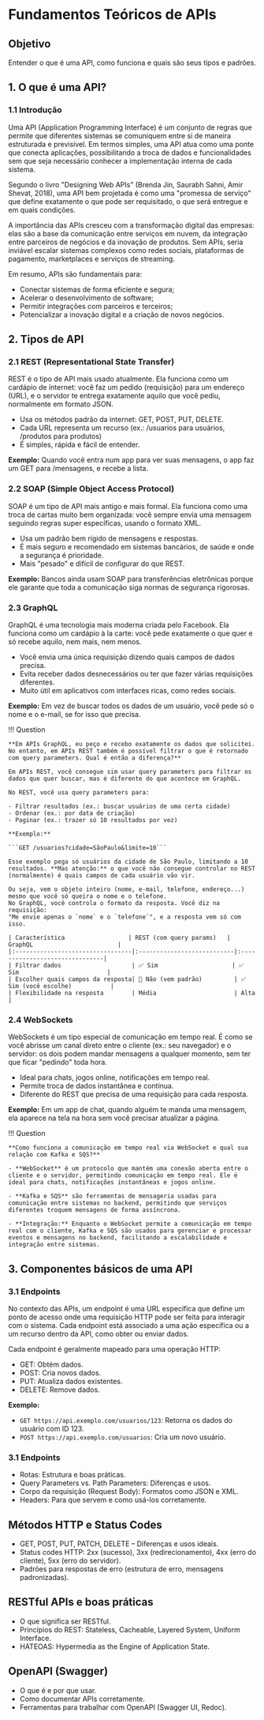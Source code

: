 # **Fundamentos Teóricos de APIs**

## Objetivo

Entender o que é uma API, como funciona e quais são seus tipos e padrões.

## 1. O que é uma API?

### 1.1 Introdução

Uma API (Application Programming Interface) é um conjunto de regras que permite que diferentes sistemas se comuniquem entre si de maneira estruturada e previsível. Em termos simples, uma API atua como uma ponte que conecta aplicações, possibilitando a troca de dados e funcionalidades sem que seja necessário conhecer a implementação interna de cada sistema.

Segundo o livro "Designing Web APIs" (Brenda Jin, Saurabh Sahni, Amir Shevat, 2018), uma API bem projetada é como uma "promessa de serviço" que define exatamente o que pode ser requisitado, o que será entregue e em quais condições. 

A importância das APIs cresceu com a transformação digital das empresas: elas são a base da comunicação entre serviços em nuvem, da integração entre parceiros de negócios e da inovação de produtos. Sem APIs, seria inviável escalar sistemas complexos como redes sociais, plataformas de pagamento, marketplaces e serviços de streaming.

Em resumo, APIs são fundamentais para:

- Conectar sistemas de forma eficiente e segura;
- Acelerar o desenvolvimento de software;
- Permitir integrações com parceiros e terceiros;
- Potencializar a inovação digital e a criação de novos negócios.

## 2. Tipos de API

### 2.1 REST (Representational State Transfer)

REST é o tipo de API mais usado atualmente.
Ela funciona como um cardápio de internet: você faz um pedido (requisição) para um endereço (URL), e o servidor te entrega exatamente aquilo que você pediu, normalmente em formato JSON.

- Usa os métodos padrão da internet: GET, POST, PUT, DELETE.
- Cada URL representa um recurso (ex.: /usuarios para usuários, /produtos para produtos)
- É simples, rápida e fácil de entender.

**Exemplo:** Quando você entra num app para ver suas mensagens, o app faz um GET para /mensagens, e recebe a lista.

### 2.2 SOAP (Simple Object Access Protocol)
SOAP é um tipo de API mais antigo e mais formal.
Ela funciona como uma troca de cartas muito bem organizada: você sempre envia uma mensagem seguindo regras super específicas, usando o formato XML.

- Usa um padrão bem rígido de mensagens e respostas.
- É mais seguro e recomendado em sistemas bancários, de saúde e onde a segurança é prioridade.
- Mais "pesado" e difícil de configurar do que REST.

**Exemplo:** Bancos ainda usam SOAP para transferências eletrônicas porque ele garante que toda a comunicação siga normas de segurança rigorosas.

### 2.3 GraphQL
GraphQL é uma tecnologia mais moderna criada pelo Facebook.
Ela funciona como um cardápio à la carte: você pede exatamente o que quer e só recebe aquilo, nem mais, nem menos.

- Você envia uma única requisição dizendo quais campos de dados precisa.
- Evita receber dados desnecessários ou ter que fazer várias requisições diferentes.
- Muito útil em aplicativos com interfaces ricas, como redes sociais.

**Exemplo:** Em vez de buscar todos os dados de um usuário, você pede só o nome e o e-mail, se for isso que precisa.

!!! Question

    **Em APIs GraphQL, eu peço e recebo exatamente os dados que solicitei. No entanto, em APIs REST também é possível filtrar o que é retornado com query parameters. Qual é então a diferença?**

    Em APIs REST, você consegue sim usar query parameters para filtrar os dados que quer buscar, mas é diferente do que acontece em GraphQL.

    No REST, você usa query parameters para:

    - Filtrar resultados (ex.: buscar usuários de uma certa cidade)
    - Ordenar (ex.: por data de criação)
    - Paginar (ex.: trazer só 10 resultados por vez)

    **Exemplo:**
    
    ```GET /usuarios?cidade=SãoPaulo&limite=10```

    Esse exemplo pega só usuários da cidade de São Paulo, limitando a 10 resultados. **Mas atenção:** o que você não consegue controlar no REST (normalmente) é quais campos de cada usuário vão vir.

    Ou seja, vem o objeto inteiro (nome, e-mail, telefone, endereço...) mesmo que você só queira o nome e o telefone.
    No GraphQL, você controla o formato da resposta. Você diz na requisição:
    "Me envie apenas o `nome` e o `telefone`", e a resposta vem só com isso.

    | Característica                  | REST (com query params)   | GraphQL                        |
    |:---------------------------------|:---------------------------|:-------------------------------|
    | Filtrar dados                    | ✅ Sim                     | ✅ Sim                         |
    | Escolher quais campos da resposta| 🚫 Não (vem padrão)         | ✅ Sim (você escolhe)           |
    | Flexibilidade na resposta        | Média                      | Alta                           |

### 2.4 WebSockets
WebSockets é um tipo especial de comunicação em tempo real.
É como se você abrisse um canal direto entre o cliente (ex.: seu navegador) e o servidor: os dois podem mandar mensagens a qualquer momento, sem ter que ficar "pedindo" toda hora.

- Ideal para chats, jogos online, notificações em tempo real.
- Permite troca de dados instantânea e contínua.
- Diferente do REST que precisa de uma requisição para cada resposta.

**Exemplo:** Em um app de chat, quando alguém te manda uma mensagem, ela aparece na tela na hora sem você precisar atualizar a página.

!!! Question

    **Como funciona a comunicação em tempo real via WebSocket e qual sua relação com Kafka e SQS?**

    - **WebSocket** é um protocolo que mantém uma conexão aberta entre o cliente e o servidor, permitindo comunicação em tempo real. Ele é ideal para chats, notificações instantâneas e jogos online.

    - **Kafka e SQS** são ferramentas de mensageria usadas para comunicação entre sistemas no backend, permitindo que serviços diferentes troquem mensagens de forma assíncrona.

    - **Integração:** Enquanto o WebSocket permite a comunicação em tempo real com o cliente, Kafka e SQS são usados para gerenciar e processar eventos e mensagens no backend, facilitando a escalabilidade e integração entre sistemas.

## 3. Componentes básicos de uma API

### 3.1 Endpoints

No contexto das APIs, um endpoint é uma URL específica que define um ponto de acesso onde uma requisição HTTP pode ser feita para interagir com o sistema. Cada endpoint está associado a uma ação específica ou a um recurso dentro da API, como obter ou enviar dados.

Cada endpoint é geralmente mapeado para uma operação HTTP:

- GET: Obtém dados.
- POST: Cria novos dados.
- PUT: Atualiza dados existentes.
- DELETE: Remove dados.

**Exemplo:**

- ```GET https://api.exemplo.com/usuarios/123```: Retorna os dados do usuário com ID 123.
- ```POST https://api.exemplo.com/usuarios```: Cria um novo usuário.

### 3.1 Endpoints

- Rotas: Estrutura e boas práticas.
- Query Parameters vs. Path Parameters: Diferenças e usos.
- Corpo da requisição (Request Body): Formatos como JSON e XML.
- Headers: Para que servem e como usá-los corretamente.

## Métodos HTTP e Status Codes

- GET, POST, PUT, PATCH, DELETE – Diferenças e usos ideais.
- Status codes HTTP: 2xx (sucesso), 3xx (redirecionamento), 4xx (erro do cliente), 5xx (erro do servidor).
- Padrões para respostas de erro (estrutura de erro, mensagens padronizadas).

## RESTful APIs e boas práticas

- O que significa ser RESTful.
- Princípios do REST: Stateless, Cacheable, Layered System, Uniform Interface.
- HATEOAS: Hypermedia as the Engine of Application State.

## OpenAPI (Swagger)

- O que é e por que usar.
- Como documentar APIs corretamente.
- Ferramentas para trabalhar com OpenAPI (Swagger UI, Redoc).